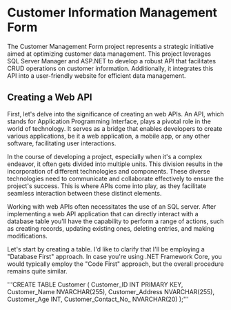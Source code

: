 # Customer Information Management Form
The Customer Management Form project represents a strategic initiative aimed at optimizing customer data management. This project leverages SQL Server Manager and ASP.NET to develop a robust API that facilitates CRUD operations on customer information. Additionally, it integrates this API into a user-friendly website for efficient data management. 
## Creating a Web API 
First, let's delve into the significance of creating an web APIs. An API, which stands for Application Programming Interface, plays a pivotal role in the world of technology. It serves as a bridge that enables developers to create various applications, be it a web application, a mobile app, or any other software, facilitating user interactions. 

In the course of developing a project, especially when it's a complex endeavor, it often gets divided into multiple units. This division results in the incorporation of different technologies and components. These diverse technologies need to communicate and collaborate effectively to ensure the project's success. This is where APIs come into play, as they facilitate seamless interaction between these distinct elements.

Working with web APIs often necessitates the use of an SQL server. After implementing a web API application that can directly interact with a database table you'll have the capability to perform a range of actions, such as creating records, updating existing ones, deleting entries, and making modifications. 

Let's start by creating a table. I'd like to clarify that I'll be employing a "Database First" approach. In case you're using .NET Framework Core, you would typically employ the "Code First" approach, but the overall procedure remains quite similar. 

'''CREATE TABLE Customer
(
    Customer_ID INT PRIMARY KEY,
    Customer_Name NVARCHAR(255),
    Customer_Address NVARCHAR(255),
    Customer_Age INT,
    Customer_Contact_No_ NVARCHAR(20)
);'''









